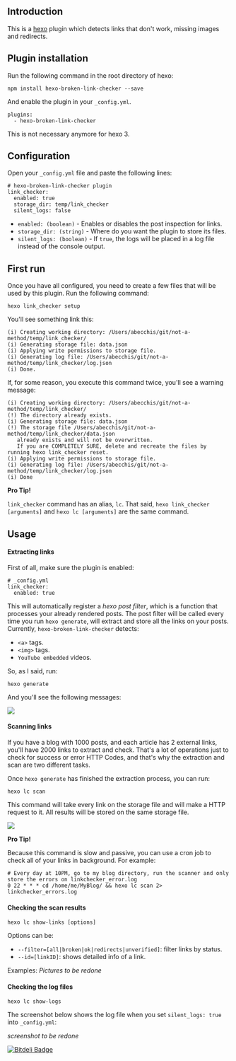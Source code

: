 ## Introduction

This is a [hexo](https://github.com/tommy351/hexo) plugin which detects links that don't work, missing images and redirects.

## Plugin installation

Run the following command in the root directory of hexo:

```
npm install hexo-broken-link-checker --save
```

And enable the plugin in your `_config.yml`.

```
plugins:
  - hexo-broken-link-checker
  ```

This is not necessary anymore for hexo 3.

## Configuration

Open your `_config.yml` file and paste the following lines:

```
# hexo-broken-link-checker plugin
link_checker:
  enabled: true
  storage_dir: temp/link_checker
  silent_logs: false
```

* `enabled: (boolean)` - Enables or disables the post inspection for links.
* `storage_dir: (string)` - Where do you want the plugin to store its files.
* `silent_logs: (boolean)` - If `true`, the logs will be placed in a log file instead of the console output.

## First run

Once you have all configured, you need to create a few files that will be used by this plugin. Run the following command:

```
hexo link_checker setup
```

You'll see something link this:

    (i) Creating working directory: /Users/abecchis/git/not-a-method/temp/link_checker/
    (i) Generating storage file: data.json
    (i) Applying write permissions to storage file.
    (i) Generating log file: /Users/abecchis/git/not-a-method/temp/link_checker/log.json
    (i) Done.


If, for some reason, you execute this command twice, you'll see a warning message:


    (i) Creating working directory: /Users/abecchis/git/not-a-method/temp/link_checker/
    (!) The directory already exists.
    (i) Generating storage file: data.json
    (!) The storage file /Users/abecchis/git/not-a-method/temp/link_checker/data.json
       already exists and will not be overwritten.
       If you are COMPLETELY SURE, delete and recreate the files by running hexo link_checker reset.
    (i) Applying write permissions to storage file.
    (i) Generating log file: /Users/abecchis/git/not-a-method/temp/link_checker/log.json
    (i) Done

__Pro Tip!__

`link_checker` command has an alias, `lc`. That said, `hexo link_checker [arguments]` and `hexo lc [arguments]` are the same command.


## Usage

#### Extracting links

First of all, make sure the plugin is enabled:

```
# _config.yml
link_checker:
  enabled: true
```

This will automatically register a _hexo post filter_, which is a function that processes your already rendered posts. The post filter will be called every time you run `hexo generate`, will extract and store all the links on your posts.
Currently, `hexo-broken-link-checker` detects:

* `<a>` tags.
* `<img>` tags.
* `YouTube embedded` videos.

So, as I said, run:

```
hexo generate
```

And you'll see the following messages:

![](http://i2.minus.com/iWPU1gRWyDEQz.png)


#### Scanning links

If you have a blog with 1000 posts, and each article has 2 external links, you'll have 2000 links to extract and check. That's a lot of operations just to check for success or error HTTP Codes, and that's why the extraction and scan are two different tasks.

Once `hexo generate` has finished the extraction process, you can run:

```
hexo lc scan
```

This command will take every link on the storage file and will make a HTTP request to it. All results will be stored on the same storage file.

![](http://i7.minus.com/ieskVuDVrSoXJ.png)


__Pro Tip!__

Because this command is slow and passive, you can use a cron job to check all of your links in background. For example:

```
# Every day at 10PM, go to my blog directory, run the scanner and only store the errors on linkchecker_error.log
0 22 * * * cd /home/me/MyBlog/ && hexo lc scan 2> linkchecker_errors.log
```

#### Checking the scan results

```
hexo lc show-links [options]
```

Options can be:

* `--filter=[all|broken|ok|redirects|unverified]`: filter links by status.
* `--id=[linkID]`: shows detailed info of a link.

Examples:
*Pictures to be redone*

#### Checking the log files

```
hexo lc show-logs
```

The screenshot below shows the log file when you set `silent_logs: true` into `_config.yml`:

*screenshot to be redone*

[![Bitdeli Badge](https://d2weczhvl823v0.cloudfront.net/sergiolepore/hexo-broken-link-checker/trend.png)](https://bitdeli.com/free "Bitdeli Badge")
